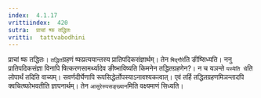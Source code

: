 ```yaml
---
index:  4.1.17
vrittiindex:  420
sutra:  प्राचां ष्फ तद्धितः
vritti:  tattvabodhini 
---
```


प्राचां ष्फ तद्धितः। `तद्धित`ग्रहणं ष्फप्रत्ययान्तस्य प्रातिपदिकसंज्ञार्थम्। तेन `षिद्गौरे`ति ङीष्सिध्यति। ननु प्रातिपदिकसंज्ञा विनापि षित्करणसामर्थ्यादेव ङीष्भाविष्यति किमनेन तद्धितग्रहणेन?। न च यञन्ते `यस्येति चे`ति लोपार्थं तदिति वाच्यम्। सवर्णदीर्घेणापि रूपसिद्धेर्लोपस्याऽनावश्यकत्वात्। एवं तर्हि तद्धितग्रहणमिञन्तादपि क्वचित्ष्फोभवतीति ज्ञापनार्थम्। तेन `आसुरेरुपसङ्ख्यान`मिति वक्ष्यमाणं सिध्यति।

